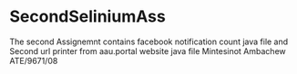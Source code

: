 # SecondSeliniumAss
The second Assignemnt contains facebook notification count java file and Second url printer from aau.portal website java file
Mintesinot Ambachew ATE/9671/08
